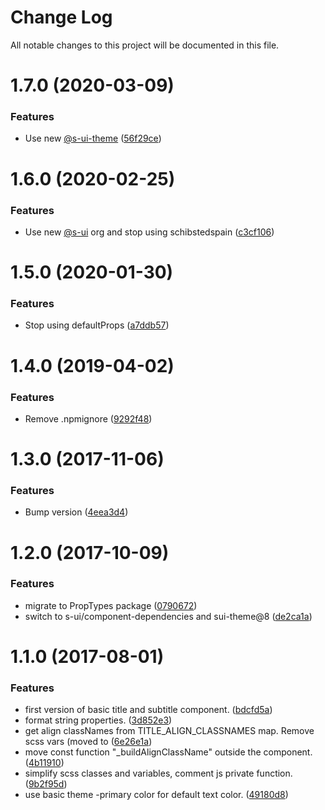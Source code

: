 # Change Log

All notable changes to this project will be documented in this file.

# 1.7.0 (2020-03-09)


### Features

* Use new [@s-ui-theme](https://github.com/s-ui-theme) ([56f29ce](https://github.com/SUI-Components/adevinta-spain-components/commit/56f29ce77d92c2d95ba2fb3ba61cffb3a81f390f))



# 1.6.0 (2020-02-25)


### Features

* Use new [@s-ui](https://github.com/s-ui) org and stop using schibstedspain ([c3cf106](https://github.com/SUI-Components/adevinta-spain-components/commit/c3cf106d99a89e607d8edf5eef516b1c0f97a390))



# 1.5.0 (2020-01-30)


### Features

* Stop using defaultProps ([a7ddb57](https://github.com/SUI-Components/adevinta-spain-components/commit/a7ddb57deaa158fdf98a4c9536b5131b80b25fd6))



# 1.4.0 (2019-04-02)


### Features

* Remove .npmignore ([9292f48](https://github.com/SUI-Components/adevinta-spain-components/commit/9292f48a5d4501c3a5377a4f255b73602ea2b770))



# 1.3.0 (2017-11-06)


### Features

* Bump version ([4eea3d4](https://github.com/SUI-Components/adevinta-spain-components/commit/4eea3d44352d9fcef0677cf335ded668fa3d4bd2))



# 1.2.0 (2017-10-09)


### Features

* migrate to PropTypes package ([0790672](https://github.com/SUI-Components/adevinta-spain-components/commit/079067233ca0f35024bd71b8fc463708945a66a7))
* switch to s-ui/component-dependencies and sui-theme@8 ([de2ca1a](https://github.com/SUI-Components/adevinta-spain-components/commit/de2ca1ac072f178a5b61561f553986fce3fa0ebd))



# 1.1.0 (2017-08-01)


### Features

* first version of basic title and subtitle component. ([bdcfd5a](https://github.com/SUI-Components/adevinta-spain-components/commit/bdcfd5abb166fc1cf726c4564386203a9370c057))
* format string properties. ([3d852e3](https://github.com/SUI-Components/adevinta-spain-components/commit/3d852e3ad9d9335f31f0158ccd45ab90b4032da5))
* get align classNames from TITLE_ALIGN_CLASSNAMES map. Remove scss vars (moved to ([6e26e1a](https://github.com/SUI-Components/adevinta-spain-components/commit/6e26e1a04155f89e60c6878fb95a96256cb2b051))
* move const function "_buildAlignClassName" outside the component. ([4b11910](https://github.com/SUI-Components/adevinta-spain-components/commit/4b11910e77c661341531c67051b1115d3f782d65))
* simplify scss classes and variables, comment js private function. ([9b2f95d](https://github.com/SUI-Components/adevinta-spain-components/commit/9b2f95d4fa39f2eb3c0ccfe78d260c133fedceec))
* use basic theme -primary color for default text color. ([49180d8](https://github.com/SUI-Components/adevinta-spain-components/commit/49180d84e8e99d7ca95f9aa74cb1cbf52db79d3c))



